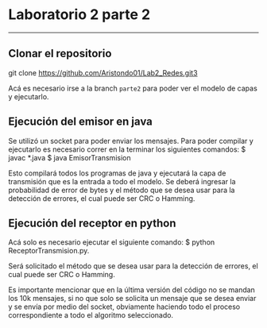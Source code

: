# Laboratorio 2 parte 2
***
## Clonar el repositorio
git clone https://github.com/Aristondo01/Lab2_Redes.git3

Acá es necesario irse a la branch `parte2` para poder ver el modelo de capas y ejecutarlo.

## Ejecución del emisor en java

Se utilizó un socket para poder enviar los mensajes. Para poder compilar y ejecutarlo es necesario correr en la terminar los siguientes comandos:
$ javac *.java
$ java EmisorTransmision

Esto compilará todos los programas de java y ejecutará la capa de transmisión que es la entrada a todo el modelo.
Se deberá ingresar la probabilidad de error de bytes y el método que se desea usar para la detección de errores, el cual puede ser CRC o Hamming.

## Ejecución del receptor en python
Acá solo es necesario ejecutar el siguiente comando:
$ python ReceptorTransmision.py.

Será solicitado el método que se desea usar para la detección de errores, el cual puede ser CRC o Hamming.

Es importante mencionar que en la última versión del código no se mandan los 10k mensajes, si no que solo se solicita un mensaje que se desea enviar y se envía por medio del socket, obviamente haciendo todo el proceso correspondiente a todo el algoritmo seleccionado.
